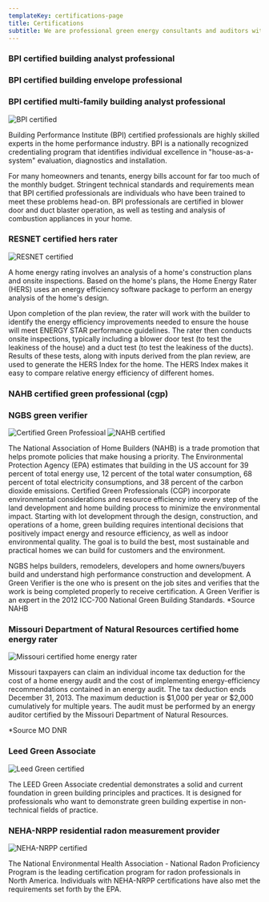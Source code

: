 ```yaml
---
templateKey: certifications-page
title: Certifications
subtitle: We are professional green energy consultants and auditors with the expertise to help any of your projects
---
```

### BPI certified building analyst professional
### BPI certified building envelope professional
### BPI certified multi-family building analyst professional

![BPI certified](/img/BPI-certified.jpg)

Building Performance Institute (BPI) certified professionals are highly skilled experts in the home performance industry. BPI is a nationally recognized credentialing program that identifies individual excellence in "house-as-a-system" evaluation, diagnostics and installation.

For many homeowners and tenants, energy bills account for far too much of the monthly budget. Stringent technical standards and requirements mean that BPI certified professionals are individuals who have been trained to meet these problems head-on. BPI professionals are certified in blower door and duct blaster operation, as well as testing and analysis of combustion appliances in your home.

### RESNET certified hers rater

![RESNET certified](/img/resnet-certified.jpg)

A home energy rating involves an analysis of a home's construction plans and onsite inspections. Based on the home's plans, the Home Energy Rater (HERS) uses an energy efficiency software package to perform an energy analysis of the home's design.

Upon completion of the plan review, the rater will work with the builder to identify the energy efficiency improvements needed to ensure the house will meet ENERGY STAR performance guidelines. The rater then conducts onsite inspections, typically including a blower door test (to test the leakiness of the house) and a duct test (to test the leakiness of the ducts). Results of these tests, along with inputs derived from the plan review, are used to generate the HERS Index for the home. The HERS Index makes it easy to compare relative energy efficiency of different homes.

### NAHB certified green professional (cgp)
### NGBS green verifier

![Certified Green Professioal](/img/green-professional-certified.jpg)
![NAHB certified](/img/nahb-certified.jpg)

The National Association of Home Builders (NAHB) is a trade promotion that helps promote policies that make housing a priority. The Environmental Protection Agency (EPA) estimates that building in the US account for 39 percent of total energy use, 12 percent of the total water consumption, 68 percent of total electricity consumptions, and 38 percent of the carbon dioxide emissions. Certified Green Professionals (CGP) incorporate environmental considerations and resource efficiency into every step of the land development and home building process to minimize the environmental impact. Starting with lot development through the design, construction, and operations of a home, green building requires intentional decisions that positively impact energy and resource efficiency, as well as indoor environmental quality. The goal is to build the best, most sustainable and practical homes we can build for customers and the environment.

NGBS helps builders, remodelers, developers and home owners/buyers build and understand high performance construction and development. A Green Verifier is the one who is present on the job sites and verifies that the work is being completed properly to receive certification. A Green Verifier is an expert in the 2012 ICC-700 National Green Building Standards.
*Source NAHB

### Missouri Department of Natural Resources certified home energy rater

![Missouri certified home energy rater](/img/missouri-certified-home-energy-rater.jpg)

Missouri taxpayers can claim an individual income tax deduction for the cost of a home energy audit and the cost of implementing energy-efficiency recommendations contained in an energy audit. The tax deduction ends December 31, 2013. The maximum deduction is $1,000 per year or $2,000 cumulatively for multiple years. The audit must be performed by an energy auditor certified by the Missouri Department of Natural Resources.

*Source MO DNR

### Leed Green Associate

![Leed Green certified](/img/leed.jpg)

The LEED Green Associate credential demonstrates a solid and current foundation in green building principles and practices. It is designed for professionals who want to demonstrate green building expertise in non-technical fields of practice.

### NEHA-NRPP residential radon measurement provider

![NEHA-NRPP certified](/img/nrpp.jpg)

The National Environmental Health Association - National Radon Proficiency Program is the leading certification program for radon professionals in North America. Individuals with NEHA-NRPP certifications have also met the requirements set forth by the EPA.
